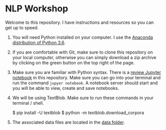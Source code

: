 # NLP Workshop

Welcome to this repository. I have instructions and resources so you can get up to speed.

1. You will need Python installed on your computer. I use the [Anaconda distribution of Python 3.6](https://www.continuum.io/downloads).

2. If you are comfortable with Git, make sure to clone this repository on your local computer, otherwise you can simply download a zip archive by clicking on the green button on the top right of the page.

3. Make sure you are familiar with Python syntax. There is a [review Jupyter notebook](./intro_to_python.ipynb) in this repository. Make sure you can go into your terminal and run the command `jupyer notebook`. A notebook server should start and you will be able to view, create and save notebooks.

4. We will be using TextBlob. Make sure to run these commands in your terminal / shell.

    $ pip install -U textblob
    $ python -m textblob.download_corpora

5. The associated data files are located in the [data folder](./tweets.csv).
